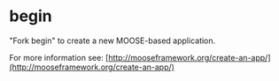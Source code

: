 begin
=====

"Fork begin" to create a new MOOSE-based application.

For more information see: [http://mooseframework.org/create-an-app/](http://mooseframework.org/create-an-app/)

